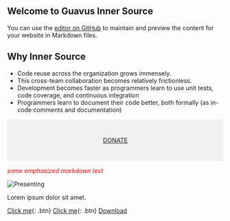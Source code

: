 ## Welcome to Guavus Inner Source 
You can use the [editor on GitHub](https://github.com/jyotsna-talwani-guavus/jyotsna-talwani-guavus.github.io/edit/master/README.md) to maintain and preview the content for your website in Markdown files.

## Why Inner Source

* Code reuse across the organization grows immensely.
* This cross-team collaboration becomes relatively frictionless. 
* Development becomes faster as programmers learn to use unit tests, code coverage, and continuous integration
* Programmers learn to document their code better, both formally (as in-code comments and documentation) 

<!-- background: #ff786c-->
<!-- color: #fff -->

<div style="background-color:rgba(0, 0, 0, 0.0470588); text-align:center; vertical-align: middle; padding:40px 0;">
 <a href="/donate">DONATE</a>
 </div>

<span style="color:red"> *some emphasized markdown text* </span>

![Presenting](https://www.google.co.in/url?sa=i&source=images&cd=&cad=rja&uact=8&ved=2ahUKEwivvabVo5rcAhXMtI8KHcuRCCsQjRx6BAgBEAU&url=https%3A%2F%2Fwww.sitepen.com%2Fblog%2F2017%2F03%2F23%2Ftime-for-innersource%2F&psig=AOvVaw1VLmIKEQRwko089DMoEIW-&ust=1531509512026607)


Lorem ipsum dolor sit amet.

[Click me](http://techpubs.ggn.in.guavus.com/OnlineHelp/ReflexPlatform/Launch%20Dashboard/Index.html){: .btn}
[Click me](https://github.com/Guavus/tp-demo){: .btn}
<a href="https://github.com/pages-themes/time-machine/zipball/master" class="download-button zip"><span>Download</span></a>

